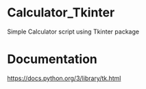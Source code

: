 # Calculator_Tkinter
Simple Calculator script using Tkinter package

# Documentation
https://docs.python.org/3/library/tk.html
